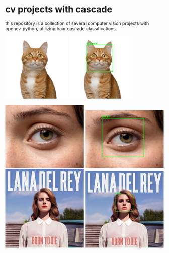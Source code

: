 # cv projects with cascade

this repository is a collection of several computer vision projects with opencv-python, utilizing haar cascade classifications.

<div style="flex flex-row">
    <img src='assets/cats1.jpg' width=200>
    <img src='output/cats1output.png' width=200>
</div>
<br />
<img src='assets/eyes2.jpg' width=250>
<img src='output/eyes2output.png' width=250>
<br />
<img src='assets/face2.jpg' width=250>
<img src='output/face2output.png' width=250 >
